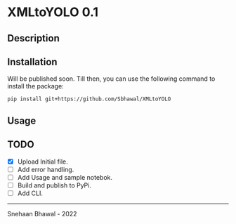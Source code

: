 # XMLtoYOLO 0.1

## Description

## Installation

Will be published soon. Till then, you can use the following command to install the package:

`pip install git+https://github.com/Sbhawal/XMLtoYOLO`

## Usage

## TODO

- [x] Upload Initial file.
- [ ] Add error handling.
- [ ] Add Usage and sample notebok.
- [ ] Build and publish to PyPi.
- [ ] Add CLI.

---

Snehaan Bhawal - 2022
